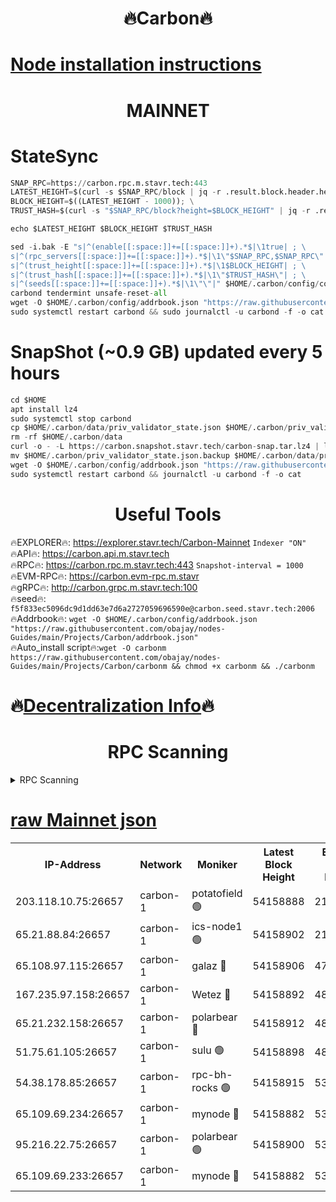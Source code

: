 <h1 align="center"> 🔥Carbon🔥</h1>

[Node installation instructions](https://github.com/obajay/nodes-Guides/tree/main/Projects/Carbon)
=
<h1 align="center"> MAINNET</h1>

# StateSync
```python
SNAP_RPC=https://carbon.rpc.m.stavr.tech:443
LATEST_HEIGHT=$(curl -s $SNAP_RPC/block | jq -r .result.block.header.height); \
BLOCK_HEIGHT=$((LATEST_HEIGHT - 1000)); \
TRUST_HASH=$(curl -s "$SNAP_RPC/block?height=$BLOCK_HEIGHT" | jq -r .result.block_id.hash)

echo $LATEST_HEIGHT $BLOCK_HEIGHT $TRUST_HASH

sed -i.bak -E "s|^(enable[[:space:]]+=[[:space:]]+).*$|\1true| ; \
s|^(rpc_servers[[:space:]]+=[[:space:]]+).*$|\1\"$SNAP_RPC,$SNAP_RPC\"| ; \
s|^(trust_height[[:space:]]+=[[:space:]]+).*$|\1$BLOCK_HEIGHT| ; \
s|^(trust_hash[[:space:]]+=[[:space:]]+).*$|\1\"$TRUST_HASH\"| ; \
s|^(seeds[[:space:]]+=[[:space:]]+).*$|\1\"\"|" $HOME/.carbon/config/config.toml
carbond tendermint unsafe-reset-all
wget -O $HOME/.carbon/config/addrbook.json "https://raw.githubusercontent.com/obajay/nodes-Guides/main/Projects/Carbon/addrbook.json"
sudo systemctl restart carbond && sudo journalctl -u carbond -f -o cat
```
# SnapShot (~0.9 GB) updated every 5 hours
```python
cd $HOME
apt install lz4
sudo systemctl stop carbond
cp $HOME/.carbon/data/priv_validator_state.json $HOME/.carbon/priv_validator_state.json.backup
rm -rf $HOME/.carbon/data
curl -o - -L https://carbon.snapshot.stavr.tech/carbon-snap.tar.lz4 | lz4 -c -d - | tar -x -C $HOME/.carbon --strip-components 2
mv $HOME/.carbon/priv_validator_state.json.backup $HOME/.carbon/data/priv_validator_state.json
wget -O $HOME/.carbon/config/addrbook.json "https://raw.githubusercontent.com/obajay/nodes-Guides/main/Projects/Carbon/addrbook.json"
sudo systemctl restart carbond && journalctl -u carbond -f -o cat
```

 <h1 align="center"> Useful Tools</h1>

🔥EXPLORER🔥:     https://explorer.stavr.tech/Carbon-Mainnet        `Indexer "ON"` \
🔥API🔥:          https://carbon.api.m.stavr.tech \
🔥RPC🔥:          https://carbon.rpc.m.stavr.tech:443              `Snapshot-interval = 1000` \
🔥EVM-RPC🔥:      https://carbon.evm-rpc.m.stavr \
🔥gRPC🔥:         http://carbon.grpc.m.stavr.tech:100 \
🔥seed🔥:      `f5f833ec5096dc9d1dd63e7d6a2727059696590e@carbon.seed.stavr.tech:2006` \
🔥Addrbook🔥:  `wget -O $HOME/.carbon/config/addrbook.json "https://raw.githubusercontent.com/obajay/nodes-Guides/main/Projects/Carbon/addrbook.json"` \
🔥Auto_install script🔥:`wget -O carbonm https://raw.githubusercontent.com/obajay/nodes-Guides/main/Projects/Carbon/carbonm && chmod +x carbonm && ./carbonm`

🔥[Decentralization Info](https://github.com/obajay/StateSync-snapshots/tree/main/Projects/Carbon/Decentralization)🔥
=
<h1 align="center"> RPC Scanning</h1>

<details>
<summary>RPC Scanning</summary>

<h2 align="center"> We scan nodes in real time every 4 hours. And we provide the final result of RPC endpoints.
We cannot influence the operation of these nodes in any way. </h2>


```python
If Voting Power is higher than 0 --> then the Node is a validator of the network and may be subject to attack and be a potential threat to the chain.
```
```python
We marked such validators with a red symbol
```

</details>

[raw Mainnet json](https://rpc-check.carbonm.stavr.tech/carbonm/rpc-carbonm-result.json)
=


<table><tr><th>IP-Address</th><th>Network</th><th>Moniker</th><th>Latest Block Height</th><th>Earliest Block Height</th><th>Catching Up</th><th>Tx Index</th><th>Voting Power</th><th>Scan Time</th></tr><tr><td>203.118.10.75:26657</td><td>carbon-1</td><td>potatofield 🟢</td><td>54158888</td><td>21164241</td><td>False</td><td>on</td><td>0</td><td>2024-02-26T11:09:36.913342681UTC</td></tr><tr><td>65.21.88.84:26657</td><td>carbon-1</td><td>ics-node1 🟢</td><td>54158902</td><td>21164241</td><td>False</td><td>off</td><td>0</td><td>2024-02-26T11:10:00.995657404UTC</td></tr><tr><td>65.108.97.115:26657</td><td>carbon-1</td><td>galaz 🔴</td><td>54158906</td><td>47374001</td><td>False</td><td>on</td><td>11330927182</td><td>2024-02-26T11:10:13.494593015UTC</td></tr><tr><td>167.235.97.158:26657</td><td>carbon-1</td><td>Wetez 🔴</td><td>54158892</td><td>48067570</td><td>False</td><td>on</td><td>1353359245</td><td>2024-02-26T11:09:43.270543483UTC</td></tr><tr><td>65.21.232.158:26657</td><td>carbon-1</td><td>polarbear 🔴</td><td>54158912</td><td>48126001</td><td>False</td><td>on</td><td>10498074914</td><td>2024-02-26T11:10:23.957610906UTC</td></tr><tr><td>51.75.61.105:26657</td><td>carbon-1</td><td>sulu 🟢</td><td>54158898</td><td>48742001</td><td>False</td><td>on</td><td>0</td><td>2024-02-26T11:09:54.258544075UTC</td></tr><tr><td>54.38.178.85:26657</td><td>carbon-1</td><td>rpc-bh-rocks 🟢</td><td>54158915</td><td>53130001</td><td>False</td><td>on</td><td>0</td><td>2024-02-26T11:10:28.290476919UTC</td></tr><tr><td>65.109.69.234:26657</td><td>carbon-1</td><td>mynode 🔴</td><td>54158882</td><td>53160001</td><td>False</td><td>off</td><td>12842456257</td><td>2024-02-26T11:09:25.816593934UTC</td></tr><tr><td>95.216.22.75:26657</td><td>carbon-1</td><td>polarbear 🟢</td><td>54158900</td><td>53882001</td><td>False</td><td>on</td><td>0</td><td>2024-02-26T11:09:58.634910591UTC</td></tr><tr><td>65.109.69.233:26657</td><td>carbon-1</td><td>mynode 🔴</td><td>54158882</td><td>53950001</td><td>False</td><td>off</td><td>9267714316</td><td>2024-02-26T11:09:25.514229421UTC</td></tr></table>
